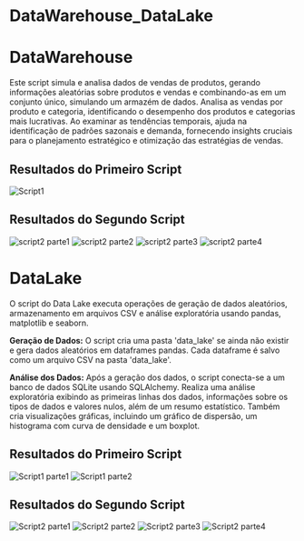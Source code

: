 # DataWarehouse_DataLake


# DataWarehouse
Este script simula e analisa dados de vendas de produtos, gerando informações aleatórias sobre produtos e vendas e combinando-as em um conjunto único, simulando um armazém de dados. Analisa as vendas por produto e categoria, identificando o desempenho dos produtos e categorias mais lucrativas. Ao examinar as tendências temporais, ajuda na identificação de padrões sazonais e demanda, fornecendo insights cruciais para o planejamento estratégico e otimização das estratégias de vendas.

## Resultados do Primeiro Script
![Script1](https://github.com/renebttg/DataWarehouse_DataLake/assets/114888521/5a058257-a131-409e-94cd-974f20b09172)

## Resultados do Segundo Script
![script2 parte1](https://github.com/renebttg/DataWarehouse_DataLake/assets/114888521/ab035a6e-fcfd-4e22-8bf2-06009fab2cbb)
![script2 parte2](https://github.com/renebttg/DataWarehouse_DataLake/assets/114888521/e55027e1-cdf9-43f3-9a9d-041fc2b4859a)
![script2 parte3](https://github.com/renebttg/DataWarehouse_DataLake/assets/114888521/065f6896-8382-4e95-9e9c-e78a826bb62e)
![script2 parte4](https://github.com/renebttg/DataWarehouse_DataLake/assets/114888521/d13bdc16-2be2-44a8-9ccc-8ccd0dc2599c)

# DataLake
O script do Data Lake executa operações de geração de dados aleatórios, armazenamento em arquivos CSV e análise exploratória usando pandas, matplotlib e seaborn.

**Geração de Dados:** O script cria uma pasta 'data_lake' se ainda não existir e gera dados aleatórios em dataframes pandas. Cada dataframe é salvo como um arquivo CSV na pasta 'data_lake'.

**Análise dos Dados:** Após a geração dos dados, o script conecta-se a um banco de dados SQLite usando SQLAlchemy. Realiza uma análise exploratória exibindo as primeiras linhas dos dados, informações sobre os tipos de dados e valores nulos, além de um resumo estatístico. Também cria visualizações gráficas, incluindo um gráfico de dispersão, um histograma com curva de densidade e um boxplot.

## Resultados do Primeiro Script
![Script1 parte1](https://github.com/renebttg/DataWarehouse_DataLake/assets/114888521/eacf7b44-fad1-4df6-b78c-686922821bfc)
![Script1 parte2](https://github.com/renebttg/DataWarehouse_DataLake/assets/114888521/1b15d85e-7131-440d-8cc3-15a10e2b5e93)

## Resultados do Segundo Script
![Script2 parte1](https://github.com/renebttg/DataWarehouse_DataLake/assets/114888521/1010de2a-957d-4b8a-bcaf-b2bce8d752c9)
![Script2 parte2](https://github.com/renebttg/DataWarehouse_DataLake/assets/114888521/fcd00242-4476-4e26-a0c7-c4e65cbf5d35)
![Script2 parte3](https://github.com/renebttg/DataWarehouse_DataLake/assets/114888521/108b2390-8da5-4e76-a801-244b4d7089db)
![Script2 parte4](https://github.com/renebttg/DataWarehouse_DataLake/assets/114888521/a8f80a5c-6f09-4d9c-8ae2-fdb16fc9914a)


